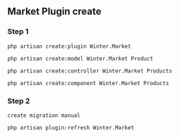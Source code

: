 ## Market Plugin create

### Step 1
```
php artisan create:plugin Winter.Market
```
```
php artisan create:model Winter.Market Product
```
```
php artisan create:controller Winter.Market Products
```

```
php artisan create:component Winter.Market Products
```

### Step 2

```
create migration manual

```

```
php artisan plugin:refresh Winter.Market
```